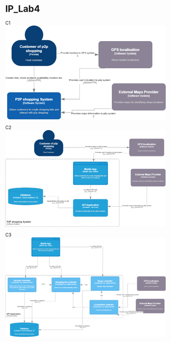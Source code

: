 # IP_Lab4

C1
![alt text](https://raw.githubusercontent.com/alinaduca/IP_Lab4/main/C4%20Diagrams/C4-L1.png?token=GHSAT0AAAAAAB7CWWGA6AZYIODRHY6LNMYEZAUF7SQ)

C2
![alt text](https://raw.githubusercontent.com/alinaduca/IP_Lab4/main/C4%20Diagrams/C4-L2.png?token=GHSAT0AAAAAAB7CWWGA6AZYIODRHY6LNMYEZAUF7SQ)

C3
![alt text](https://raw.githubusercontent.com/alinaduca/IP_Lab4/main/C4%20Diagrams/C4-L3.png?token=GHSAT0AAAAAAB7CWWGA6AZYIODRHY6LNMYEZAUF7SQ)

